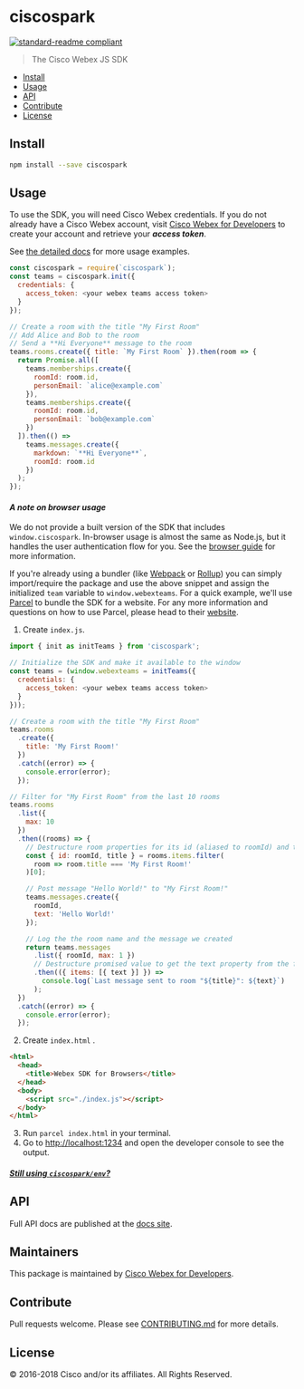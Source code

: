# ciscospark

[![standard-readme compliant](https://img.shields.io/badge/readme%20style-standard-brightgreen.svg?style=flat-square)](https://github.com/RichardLitt/standard-readme)

> The Cisco Webex JS SDK

- [Install](#install)
- [Usage](#usage)
- [API](#api)
- [Contribute](#contribute)
- [License](#license)

## Install

```bash
npm install --save ciscospark
```

## Usage

To use the SDK, you will need Cisco Webex credentials. If you do not already have a Cisco Webex account, visit
[Cisco Webex for Developers](https://developer.webex.com/) to create your account and retrieve your **_access token_**.

See [the detailed docs](https://webex.github.io/spark-js-sdk/) for more usage examples.

```javascript
const ciscospark = require(`ciscospark`);
const teams = ciscospark.init({
  credentials: {
    access_token: <your webex teams access token>
  }
});

// Create a room with the title "My First Room"
// Add Alice and Bob to the room
// Send a **Hi Everyone** message to the room
teams.rooms.create({ title: `My First Room` }).then(room => {
  return Promise.all([
    teams.memberships.create({
      roomId: room.id,
      personEmail: `alice@example.com`
    }),
    teams.memberships.create({
      roomId: room.id,
      personEmail: `bob@example.com`
    })
  ]).then(() =>
    teams.messages.create({
      markdown: `**Hi Everyone**`,
      roomId: room.id
    })
  );
});
```

#### _A note on browser usage_

We do not provide a built version of the SDK that includes `window.ciscospark`.
In-browser usage is almost the same as Node.js, but it handles the user authentication flow for you. See the [browser guide](https://webex.github.io/spark-js-sdk/guides/browsers/) for more information.

If you're already using a bundler (like [Webpack](https://webpack.js.org/) or [Rollup](https://rollupjs.org/)) you can simply import/require the package and use the above snippet and assign the initialized `team` variable to `window.webexteams`.
For a quick example, we'll use [Parcel](https://parceljs.org/) to bundle the SDK for a website. For any more information and questions on how to use Parcel, please head to their [website](https://parceljs.org/).

1. Create `index.js`.

```javascript
import { init as initTeams } from 'ciscospark';

// Initialize the SDK and make it available to the window
const teams = (window.webexteams = initTeams({
  credentials: {
    access_token: <your webex teams access token>
  }
}));

// Create a room with the title "My First Room"
teams.rooms
  .create({
    title: 'My First Room!'
  })
  .catch((error) => {
    console.error(error);
  });

// Filter for "My First Room" from the last 10 rooms
teams.rooms
  .list({
    max: 10
  })
  .then((rooms) => {
    // Destructure room properties for its id (aliased to roomId) and title
    const { id: roomId, title } = rooms.items.filter(
      room => room.title === 'My First Room!'
    )[0];

    // Post message "Hello World!" to "My First Room!"
    teams.messages.create({
      roomId,
      text: 'Hello World!'
    });

    // Log the the room name and the message we created
    return teams.messages
      .list({ roomId, max: 1 })
      // Destructure promised value to get the text property from the first item in items array
      .then(({ items: [{ text }] }) =>
        console.log(`Last message sent to room "${title}": ${text}`)
      );
  })
  .catch((error) => {
    console.error(error);
  });
```

2. Create `index.html` .

```html
<html>
  <head>
    <title>Webex SDK for Browsers</title>
  </head>
  <body>
    <script src="./index.js"></script>
  </body>
</html>
```

3. Run `parcel index.html` in your terminal.
4. Go to [http://localhost:1234](http://localhost:1234) and open the developer console to see the output.

#### _[Still using `ciscospark/env`?](../../../documentation/ciscospark.md#nodejs)_

## API

Full API docs are published at the [docs site](https://webex.github.io/spark-js-sdk/api/).

## Maintainers

This package is maintained by [Cisco Webex for Developers](https://developer.webex.com/).

## Contribute

Pull requests welcome. Please see [CONTRIBUTING.md](https://github.com/webex/spark-js-sdk/blob/master/CONTRIBUTING.md) for more details.

## License

© 2016-2018 Cisco and/or its affiliates. All Rights Reserved.

